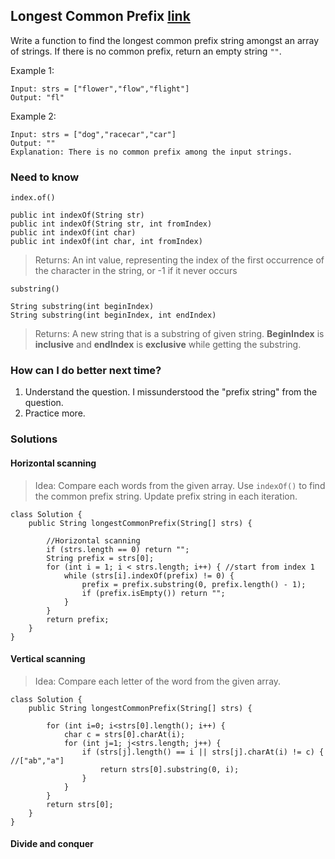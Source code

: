 ## Longest Common Prefix [link](https://leetcode.com/problems/longest-common-prefix/solution/)
Write a function to find the longest common prefix string amongst an array of strings.
If there is no common prefix, return an empty string `""`.

Example 1:
```
Input: strs = ["flower","flow","flight"]
Output: "fl"
```
Example 2:
```
Input: strs = ["dog","racecar","car"]
Output: ""
Explanation: There is no common prefix among the input strings.
```

### Need to know
```
index.of()

public int indexOf(String str)
public int indexOf(String str, int fromIndex)
public int indexOf(int char)
public int indexOf(int char, int fromIndex)
```
> Returns: An int value, representing the index of the first occurrence of the character in the string, or -1 if it never occurs

```
substring()

String substring(int beginIndex)
String substring(int beginIndex, int endIndex)
```
> Returns: A new string that is a substring of given string. **BeginIndex** is **inclusive** and **endIndex** is **exclusive** while getting the substring.


### How can I do better next time?
1. Understand the question. I missunderstood the "prefix string" from the question.
2. Practice more.


### Solutions
#### Horizontal scanning
> Idea: Compare each words from the given array. Use `indexOf()` to find the common prefix string. Update prefix string in each iteration.
```
class Solution {
    public String longestCommonPrefix(String[] strs) {
        
        //Horizontal scanning
        if (strs.length == 0) return "";
        String prefix = strs[0];
        for (int i = 1; i < strs.length; i++) { //start from index 1
            while (strs[i].indexOf(prefix) != 0) {
                prefix = prefix.substring(0, prefix.length() - 1);
                if (prefix.isEmpty()) return "";
            }
        }
        return prefix;
    }
}
```

#### Vertical scanning
> Idea: Compare each letter of the word from the given array.
```
class Solution {
    public String longestCommonPrefix(String[] strs) {
        
        for (int i=0; i<strs[0].length(); i++) {
            char c = strs[0].charAt(i);
            for (int j=1; j<strs.length; j++) {
                if (strs[j].length() == i || strs[j].charAt(i) != c) { //["ab","a"]
                    return strs[0].substring(0, i);
                }
            }
        }
        return strs[0];
    }
}
```

#### Divide and conquer
